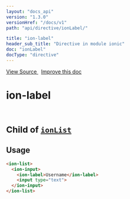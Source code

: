 ```yaml
---
layout: "docs_api"
version: "1.3.0"
versionHref: "/docs/v1"
path: "api/directive/ionLabel/"

title: "ion-label"
header_sub_title: "Directive in module ionic"
doc: "ionLabel"
docType: "directive"
---
```


<div class="improve-docs">
<a href='http://github.com/driftyco/ionic/tree/1.x/js/angular/directive/input.js#L48'>
View Source
</a>
&nbsp;
<a href='http://github.com/driftyco/ionic/edit/1.x/js/angular/directive/input.js#L48'>
Improve this doc
</a>
</div>




<h1 class="api-title">

ion-label


<br />
<small>
Child of <a href="/docs/api/directive/ionList/"><code>ionList</code></a>
</small>


</h1>















<h2 id="usage">Usage</h2>

```html
<ion-list>
  <ion-input>
    <ion-label>Username</ion-label>
    <input type="text">
  </ion-input>
</ion-list>
```









